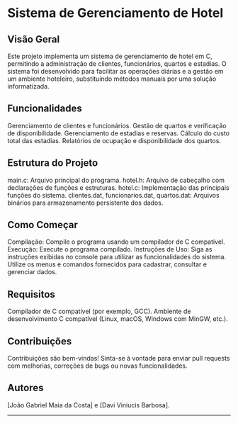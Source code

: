 # Sistema de Gerenciamento de Hotel

## Visão Geral

Este projeto implementa um sistema de gerenciamento de hotel em C, permitindo a administração de clientes, funcionários, quartos e estadias. O sistema foi desenvolvido para facilitar as operações diárias e a gestão em um ambiente hoteleiro, substituindo métodos manuais por uma solução informatizada.

## Funcionalidades

Gerenciamento de clientes e funcionários.
Gestão de quartos e verificação de disponibilidade.
Gerenciamento de estadias e reservas.
Cálculo do custo total das estadias.
Relatórios de ocupação e disponibilidade dos quartos.
## Estrutura do Projeto

main.c: Arquivo principal do programa.
hotel.h: Arquivo de cabeçalho com declarações de funções e estruturas.
hotel.c: Implementação das principais funções do sistema.
clientes.dat, funcionarios.dat, quartos.dat: Arquivos binários para armazenamento persistente dos dados.
## Como Começar

Compilação: Compile o programa usando um compilador de C compatível.
Execução: Execute o programa compilado.
Instruções de Uso: Siga as instruções exibidas no console para utilizar as funcionalidades do sistema. Utilize os menus e comandos fornecidos para cadastrar, consultar e gerenciar dados.

## Requisitos

Compilador de C compatível (por exemplo, GCC).
Ambiente de desenvolvimento C compatível (Linux, macOS, Windows com MinGW, etc.).
## Contribuições

Contribuições são bem-vindas! Sinta-se à vontade para enviar pull requests com melhorias, correções de bugs ou novas funcionalidades.

## Autores

[João Gabriel Maia da Costa] e [Davi Viniucis Barbosa].
****
